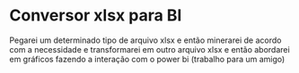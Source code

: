 # Conversor xlsx para BI
 Pegarei um determinado tipo de arquivo xlsx e então minerarei de acordo com a necessidade e transformarei em outro arquivo xlsx e então abordarei em gráficos fazendo a interação com o power bi (trabalho para um amigo)
